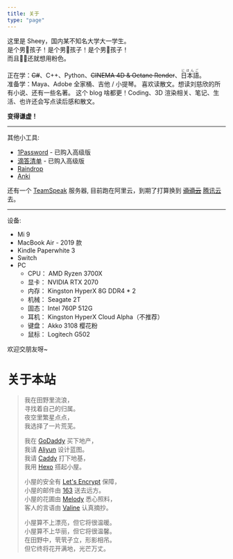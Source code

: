 ```yaml
---
title: 关于
type: "page"
---
```


这里是 Sheey，国内某不知名大学大一学生。  
是个男孩子！是个男孩子！是个男孩子！  
而且👴🏻还就想用粉色。

正在学：~~C#~~、C++、Python、~~CINEMA 4D & Octane Render~~、<ruby>日本語<rt>にほんご</ruby>。  
准备学：Maya、Adobe 全家桶、吉他 / 小提琴。
喜欢读散文。想读刘慈欣的所有小说、还有一些名著。
这个 blog 啥都更！Coding、3D 渲染相关、笔记、生活、也许还会写点读后感和散文。

**变得谦虚！**

---

其他小工具:  
- [1Password](https://1password.com/) - 已购入高级版
- [滴答清单](https://dida365.com/) - 已购入高级版
- [Raindrop](https://raindrop.io/)
- [Anki](https://apps.ankiweb.net/)

还有一个 [TeamSpeak](https://www.teamspeak.com/) 服务器, 目前跑在阿里云，到期了打算换到 ~~[滴滴云](https://www.didiyun.com/)~~ [腾讯云](https://cloud.tencent.com/act/season)去。

---

设备:
- Mi 9
- MacBook Air - 2019 款
- Kindle Paperwhite 3
- Switch
- PC
  - CPU： AMD Ryzen 3700X
  - 显卡： NVIDIA RTX 2070
  - 内存： Kingston HyperX 8G DDR4 * 2
  - 机械： Seagate 2T
  - 固态： Intel 760P 512G
  - 耳机： Kingston HyperX Cloud Alpha（不推荐）
  - 键盘： Akko 3108 樱花粉
  - 鼠标： Logitech G502

欢迎交朋友呀~

# 关于本站
> 我在田野里流浪，  
> 寻找着自己的归属。  
> 夜空里繁星点点，  
> 我选择了一片荒芜。  
>  
> 我在 [GoDaddy](https://godaddy.com) 买下地产，  
> 我请 [Aliyun](https://www.aliyun.com/product/ecs) 设计蓝图。  
> 我请 [Caddy](https://caddyserver.com) 打下地基，  
> 我用 [Hexo](https://hexo.io/) 搭起小屋。  
>  
> 小屋的安全有 [Let's Encrypt](https://letsencrypt.org/) 保障，  
> 小屋的邮件由 [163](https://ym.163.com/) 送去远方。  
> 小屋的花圃由 [Melody](https://github.com/Molunerfinn/hexo-theme-melody) 悉心照料，  
> 客人的言语由 [Valine](https://valine.js.org) 认真摘抄。
> 
> 小屋算不上漂亮，但它将很温暖。  
> 小屋算不上华丽，但它将很温馨。  
> 在田野中，茕茕孑立，形影相吊。  
> 但它终将花开满地，光芒万丈。